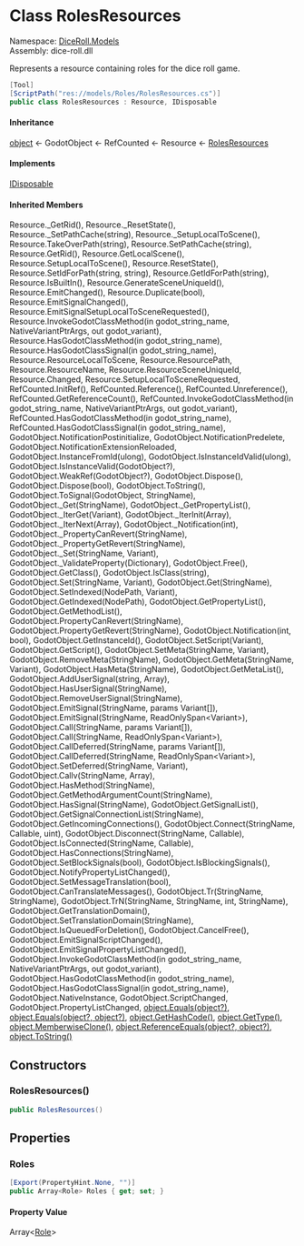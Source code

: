 # <a id="DiceRoll_Models_RolesResources"></a> Class RolesResources

Namespace: [DiceRoll.Models](DiceRoll.Models.md)  
Assembly: dice\-roll.dll  

Represents a resource containing roles for the dice roll game.

```csharp
[Tool]
[ScriptPath("res://models/Roles/RolesResources.cs")]
public class RolesResources : Resource, IDisposable
```

#### Inheritance

[object](https://learn.microsoft.com/dotnet/api/system.object) ← 
GodotObject ← 
RefCounted ← 
Resource ← 
[RolesResources](DiceRoll.Models.RolesResources.md)

#### Implements

[IDisposable](https://learn.microsoft.com/dotnet/api/system.idisposable)

#### Inherited Members

Resource.\_GetRid\(\), 
Resource.\_ResetState\(\), 
Resource.\_SetPathCache\(string\), 
Resource.\_SetupLocalToScene\(\), 
Resource.TakeOverPath\(string\), 
Resource.SetPathCache\(string\), 
Resource.GetRid\(\), 
Resource.GetLocalScene\(\), 
Resource.SetupLocalToScene\(\), 
Resource.ResetState\(\), 
Resource.SetIdForPath\(string, string\), 
Resource.GetIdForPath\(string\), 
Resource.IsBuiltIn\(\), 
Resource.GenerateSceneUniqueId\(\), 
Resource.EmitChanged\(\), 
Resource.Duplicate\(bool\), 
Resource.EmitSignalChanged\(\), 
Resource.EmitSignalSetupLocalToSceneRequested\(\), 
Resource.InvokeGodotClassMethod\(in godot\_string\_name, NativeVariantPtrArgs, out godot\_variant\), 
Resource.HasGodotClassMethod\(in godot\_string\_name\), 
Resource.HasGodotClassSignal\(in godot\_string\_name\), 
Resource.ResourceLocalToScene, 
Resource.ResourcePath, 
Resource.ResourceName, 
Resource.ResourceSceneUniqueId, 
Resource.Changed, 
Resource.SetupLocalToSceneRequested, 
RefCounted.InitRef\(\), 
RefCounted.Reference\(\), 
RefCounted.Unreference\(\), 
RefCounted.GetReferenceCount\(\), 
RefCounted.InvokeGodotClassMethod\(in godot\_string\_name, NativeVariantPtrArgs, out godot\_variant\), 
RefCounted.HasGodotClassMethod\(in godot\_string\_name\), 
RefCounted.HasGodotClassSignal\(in godot\_string\_name\), 
GodotObject.NotificationPostinitialize, 
GodotObject.NotificationPredelete, 
GodotObject.NotificationExtensionReloaded, 
GodotObject.InstanceFromId\(ulong\), 
GodotObject.IsInstanceIdValid\(ulong\), 
GodotObject.IsInstanceValid\(GodotObject?\), 
GodotObject.WeakRef\(GodotObject?\), 
GodotObject.Dispose\(\), 
GodotObject.Dispose\(bool\), 
GodotObject.ToString\(\), 
GodotObject.ToSignal\(GodotObject, StringName\), 
GodotObject.\_Get\(StringName\), 
GodotObject.\_GetPropertyList\(\), 
GodotObject.\_IterGet\(Variant\), 
GodotObject.\_IterInit\(Array\), 
GodotObject.\_IterNext\(Array\), 
GodotObject.\_Notification\(int\), 
GodotObject.\_PropertyCanRevert\(StringName\), 
GodotObject.\_PropertyGetRevert\(StringName\), 
GodotObject.\_Set\(StringName, Variant\), 
GodotObject.\_ValidateProperty\(Dictionary\), 
GodotObject.Free\(\), 
GodotObject.GetClass\(\), 
GodotObject.IsClass\(string\), 
GodotObject.Set\(StringName, Variant\), 
GodotObject.Get\(StringName\), 
GodotObject.SetIndexed\(NodePath, Variant\), 
GodotObject.GetIndexed\(NodePath\), 
GodotObject.GetPropertyList\(\), 
GodotObject.GetMethodList\(\), 
GodotObject.PropertyCanRevert\(StringName\), 
GodotObject.PropertyGetRevert\(StringName\), 
GodotObject.Notification\(int, bool\), 
GodotObject.GetInstanceId\(\), 
GodotObject.SetScript\(Variant\), 
GodotObject.GetScript\(\), 
GodotObject.SetMeta\(StringName, Variant\), 
GodotObject.RemoveMeta\(StringName\), 
GodotObject.GetMeta\(StringName, Variant\), 
GodotObject.HasMeta\(StringName\), 
GodotObject.GetMetaList\(\), 
GodotObject.AddUserSignal\(string, Array\), 
GodotObject.HasUserSignal\(StringName\), 
GodotObject.RemoveUserSignal\(StringName\), 
GodotObject.EmitSignal\(StringName, params Variant\[\]\), 
GodotObject.EmitSignal\(StringName, ReadOnlySpan<Variant\>\), 
GodotObject.Call\(StringName, params Variant\[\]\), 
GodotObject.Call\(StringName, ReadOnlySpan<Variant\>\), 
GodotObject.CallDeferred\(StringName, params Variant\[\]\), 
GodotObject.CallDeferred\(StringName, ReadOnlySpan<Variant\>\), 
GodotObject.SetDeferred\(StringName, Variant\), 
GodotObject.Callv\(StringName, Array\), 
GodotObject.HasMethod\(StringName\), 
GodotObject.GetMethodArgumentCount\(StringName\), 
GodotObject.HasSignal\(StringName\), 
GodotObject.GetSignalList\(\), 
GodotObject.GetSignalConnectionList\(StringName\), 
GodotObject.GetIncomingConnections\(\), 
GodotObject.Connect\(StringName, Callable, uint\), 
GodotObject.Disconnect\(StringName, Callable\), 
GodotObject.IsConnected\(StringName, Callable\), 
GodotObject.HasConnections\(StringName\), 
GodotObject.SetBlockSignals\(bool\), 
GodotObject.IsBlockingSignals\(\), 
GodotObject.NotifyPropertyListChanged\(\), 
GodotObject.SetMessageTranslation\(bool\), 
GodotObject.CanTranslateMessages\(\), 
GodotObject.Tr\(StringName, StringName\), 
GodotObject.TrN\(StringName, StringName, int, StringName\), 
GodotObject.GetTranslationDomain\(\), 
GodotObject.SetTranslationDomain\(StringName\), 
GodotObject.IsQueuedForDeletion\(\), 
GodotObject.CancelFree\(\), 
GodotObject.EmitSignalScriptChanged\(\), 
GodotObject.EmitSignalPropertyListChanged\(\), 
GodotObject.InvokeGodotClassMethod\(in godot\_string\_name, NativeVariantPtrArgs, out godot\_variant\), 
GodotObject.HasGodotClassMethod\(in godot\_string\_name\), 
GodotObject.HasGodotClassSignal\(in godot\_string\_name\), 
GodotObject.NativeInstance, 
GodotObject.ScriptChanged, 
GodotObject.PropertyListChanged, 
[object.Equals\(object?\)](https://learn.microsoft.com/dotnet/api/system.object.equals\#system\-object\-equals\(system\-object\)), 
[object.Equals\(object?, object?\)](https://learn.microsoft.com/dotnet/api/system.object.equals\#system\-object\-equals\(system\-object\-system\-object\)), 
[object.GetHashCode\(\)](https://learn.microsoft.com/dotnet/api/system.object.gethashcode), 
[object.GetType\(\)](https://learn.microsoft.com/dotnet/api/system.object.gettype), 
[object.MemberwiseClone\(\)](https://learn.microsoft.com/dotnet/api/system.object.memberwiseclone), 
[object.ReferenceEquals\(object?, object?\)](https://learn.microsoft.com/dotnet/api/system.object.referenceequals), 
[object.ToString\(\)](https://learn.microsoft.com/dotnet/api/system.object.tostring)

## Constructors

### <a id="DiceRoll_Models_RolesResources__ctor"></a> RolesResources\(\)

```csharp
public RolesResources()
```

## Properties

### <a id="DiceRoll_Models_RolesResources_Roles"></a> Roles

```csharp
[Export(PropertyHint.None, "")]
public Array<Role> Roles { get; set; }
```

#### Property Value

 Array<[Role](DiceRoll.Models.Role.md)\>

